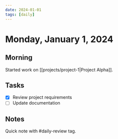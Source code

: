```yaml
---
date: 2024-01-01
tags: [daily]
---
```


# Monday, January 1, 2024

## Morning
Started work on [[projects/project-1|Project Alpha]].

## Tasks
- [x] Review project requirements
- [ ] Update documentation

## Notes
Quick note with #daily-review tag.